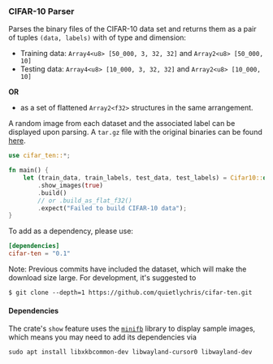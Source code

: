 ### CIFAR-10 Parser

Parses the binary files of the CIFAR-10 data set and returns them as a pair of tuples `(data, labels)` with of type and dimension:
- Training data:  `Array4<u8> [50_000, 3, 32, 32]` and `Array2<u8> [50_000, 10]` 
- Testing data:  `Array4<u8> [10_000, 3, 32, 32]` and `Array2<u8> [10_000, 10]` 

**OR** 

- as a set of flattened `Array2<f32>` structures in the same arrangement. 

A random image from each dataset and the associated label can be displayed upon parsing. A `tar.gz` file with the original binaries can be found [here](https://www.cs.toronto.edu/~kriz/cifar.html). 

```rust
use cifar_ten::*;

fn main() {
    let (train_data, train_labels, test_data, test_labels) = Cifar10::default()
        .show_images(true)
        .build()
        // or .build_as_flat_f32()
        .expect("Failed to build CIFAR-10 data");
}
```
To add as a dependency, please use:

```toml
[dependencies]
cifar-ten = "0.1"
```
Note: Previous commits have included the dataset, which will make the download size large. For development, it's suggested to 
```
$ git clone --depth=1 https://github.com/quietlychris/cifar-ten.git
```

#### Dependencies
The crate's `show` feature uses the [`minifb`](https://github.com/emoon/rust_minifb) library to display sample images, which means you may need to add its dependencies via 
```
sudo apt install libxkbcommon-dev libwayland-cursor0 libwayland-dev
```
